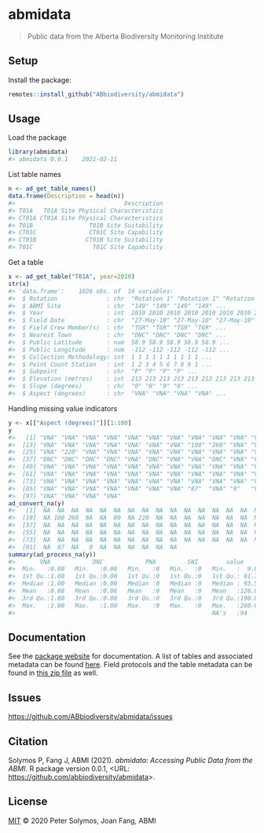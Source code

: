 # abmidata

> Public data from the Alberta Biodiversity Monitoring Institute

## Setup

Install the package:

``` r
remotes::install_github("ABbiodiversity/abmidata")
```

## Usage

Load the package

``` r
library(abmidata)
#> abmidata 0.0.1    2021-02-11
```

List table names

``` r
n <- ad_get_table_names()
data.frame(Description = head(n))
#>                               Description
#> T01A   T01A Site Physical Characteristics
#> CT01A CT01A Site Physical Characteristics
#> T01B                T01B Site Suitability
#> CT01C               CT01C Site Capability
#> CT01B              CT01B Site Suitability
#> T01C                 T01C Site Capability
```

Get a table

``` r
x <- ad_get_table("T01A", year=2010)
str(x)
#> 'data.frame':    1026 obs. of  14 variables:
#>  $ Rotation              : chr  "Rotation 1" "Rotation 1" "Rotation 1" "Rotation 1" ...
#>  $ ABMI Site             : chr  "149" "149" "149" "149" ...
#>  $ Year                  : int  2010 2010 2010 2010 2010 2010 2010 2010 2010 2010 ...
#>  $ Field Date            : chr  "27-May-10" "27-May-10" "27-May-10" "27-May-10" ...
#>  $ Field Crew Member(s)  : chr  "TGR" "TGR" "TGR" "TGR" ...
#>  $ Nearest Town          : chr  "DNC" "DNC" "DNC" "DNC" ...
#>  $ Public Latitude       : num  58.9 58.9 58.9 58.9 58.9 ...
#>  $ Public Longitude      : num  -112 -112 -112 -112 -112 ...
#>  $ Collection Methodology: int  1 1 1 1 1 1 1 1 1 1 ...
#>  $ Point Count Station   : int  1 2 3 4 5 6 7 8 9 1 ...
#>  $ Subpoint              : chr  "P" "P" "P" "P" ...
#>  $ Elevation (metres)    : int  213 213 213 213 213 213 213 213 213 212 ...
#>  $ Slope (degrees)       : chr  "0" "0" "0" "0" ...
#>  $ Aspect (degrees)      : chr  "VNA" "VNA" "VNA" "VNA" ...
```

Handling missing value indicators

``` r
y <- x[["Aspect (degrees)"]][1:100]
y
#>   [1] "VNA" "VNA" "VNA" "VNA" "VNA" "VNA" "VNA" "VNA" "VNA" "VNA" "VNA" "VNA"
#>  [13] "VNA" "VNA" "VNA" "VNA" "VNA" "VNA" "VNA" "100" "260" "VNA" "VNA" "80" 
#>  [25] "VNA" "220" "VNA" "VNA" "VNA" "VNA" "VNA" "VNA" "VNA" "VNA" "VNA" "VNA"
#>  [37] "DNC" "DNC" "DNC" "DNC" "VNA" "DNC" "VNA" "VNA" "DNC" "VNA" "VNA" "VNA"
#>  [49] "VNA" "VNA" "VNA" "VNA" "VNA" "VNA" "VNA" "VNA" "VNA" "VNA" "VNA" "VNA"
#>  [61] "VNA" "VNA" "VNA" "VNA" "VNA" "VNA" "VNA" "VNA" "VNA" "VNA" "VNA" "VNA"
#>  [73] "VNA" "VNA" "VNA" "VNA" "VNA" "VNA" "VNA" "VNA" "VNA" "VNA" "VNA" "VNA"
#>  [85] "VNA" "VNA" "VNA" "VNA" "VNA" "VNA" "VNA" "87"  "VNA" "9"   "VNA" "VNA"
#>  [97] "VNA" "VNA" "VNA" "VNA"
ad_convert_na(y)
#>   [1]  NA  NA  NA  NA  NA  NA  NA  NA  NA  NA  NA  NA  NA  NA  NA  NA  NA  NA
#>  [19]  NA 100 260  NA  NA  80  NA 220  NA  NA  NA  NA  NA  NA  NA  NA  NA  NA
#>  [37]  NA  NA  NA  NA  NA  NA  NA  NA  NA  NA  NA  NA  NA  NA  NA  NA  NA  NA
#>  [55]  NA  NA  NA  NA  NA  NA  NA  NA  NA  NA  NA  NA  NA  NA  NA  NA  NA  NA
#>  [73]  NA  NA  NA  NA  NA  NA  NA  NA  NA  NA  NA  NA  NA  NA  NA  NA  NA  NA
#>  [91]  NA  87  NA   9  NA  NA  NA  NA  NA  NA
summary(ad_process_na(y))
#>       VNA            DNC            PNA         SNI        value       
#>  Min.   :0.00   Min.   :0.00   Min.   :0   Min.   :0   Min.   :  9.00  
#>  1st Qu.:1.00   1st Qu.:0.00   1st Qu.:0   1st Qu.:0   1st Qu.: 81.75  
#>  Median :1.00   Median :0.00   Median :0   Median :0   Median : 93.50  
#>  Mean   :0.88   Mean   :0.06   Mean   :0   Mean   :0   Mean   :126.00  
#>  3rd Qu.:1.00   3rd Qu.:0.00   3rd Qu.:0   3rd Qu.:0   3rd Qu.:190.00  
#>  Max.   :1.00   Max.   :1.00   Max.   :0   Max.   :0   Max.   :260.00  
#>                                                        NA's   :94
```

## Documentation

See the [package website](https://abbiodiversity.github.io/abmidata) for
documentation. A list of tables and associated metadata can be found
[here](https://abbiodiversity.github.io/abmidata/articles/abmidata02-metadata.html).
Field protocols and the table metadata can be found in [this zip
file](https://github.com/ABbiodiversity/abmidata/raw/master/metadata/DESCRIPTIONDATA.zip)
as well.

## Issues

<https://github.com/ABbiodiversity/abmidata/issues>

## Citation

Solymos P, Fang J, ABMI (2021). *abmidata: Accessing Public Data from
the ABMI*. R package version 0.0.1, \<URL:
<https://github.com/abbiodiversity/abmidata>\>.

## License

[MIT](LICENSE) © 2020 Peter Solymos, Joan Fang, ABMI
